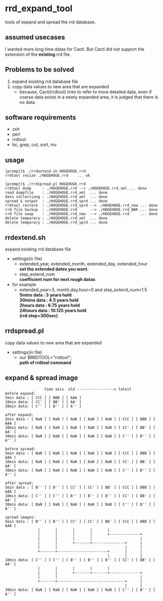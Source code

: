 # rrd_expand_tool
tools of expand and spread the rrd database.

## assumed usecases
I wanted more long time datas for Cacti.
But Cacti did not support the extension of the **existing** rrd file.

## Problems to be solved
1. expand existing rrd database file
2. copy data values to new area that are expanded
   + because, Cacti(rrdtool) tries to refer to more detailed data, even if coarse data exists in a newly expanded area, it is judged that there is no data.

## software requirements
- zsh
- perl
- rrdtool
- bc, grep, cut, sort, mv

## usage
    [prompt]$ ./rrdextend.sh HOGEHOGE.rrd
    rrdtool resize ./HOGEHOGE.rrd	 ... ok
    
    [prompt]$ ./rrdspread.pl HOGEHOGE.rrd
    rrdtool dump     : ./HOGEHOGE.rrd --> ./HOGEHOGE.rrd_xml ... done
    read dumpfile    : ./HOGEHOGE.rrd_xml  ... done
    data collectiong : ./HOGEHOGE.rrd_xml  ... done
    spread & output  : ./HOGEHOGE.rrd_sprd ... done
    rrdtool restore  : ./HOGEHOGE.rrd_sprd --> ./HOGEHOGE.rrd_new ... done
    rrd file backup  : ./HOGEHOGE.rrd      --> ./HOGEHOGE.rrd_BAK ... done
    rrd file swap    : ./HOGEHOGE.rrd_new  --> ./HOGEHOGE.rrd     ... done
    delete temporary : ./HOGEHOGE.rrd_xml  ... done
    delete temporary : ./HOGEHOGE.rrd_sprd ... done

## rrdextend.sh
expand existing rrd database file
- settings(in file)
    - extended_year, extended_month, extended_day, extended_hour  
    **set the extended dates you want.**
    - step_extend_num  
    **coefficient num for next rough datas**
- for example
    - extended_year=3, month,day,hour=0 and step_extend_num=1.5  
    **5mins   data : 3      years hold**  
    **30mins  data : 4.5    years hold**  
    **2hours  data : 6.75   years hold**  
    **24hours data : 10.125 years hold**  
    **(rrd step=300sec)**  

## rrdspread.pl
copy data values to new area that are expanded
- settings(in file)
   - our $RRDTOOL="rrdtool";  
   **path of rrdtool command**  

## expand & spread image
    
                      time axis  old -----------------> latest
    before expand:
    5min data : [ CCC ] [ BBB ] [ AAA ]
    10min data: [ CC' ] [ BB' ] [ AA' ]
    30min data: [ C'' ] [ B'' ] [ A'' ]
    
    after expand:
    5min data : [ NaN ] [ NaN ] [ NaN ] [ NaN ] [ NaN ] [ CCC ] [ BBB ] [ AAA ]
    10min data: [ NaN ] [ NaN ] [ NaN ] [ NaN ] [ NaN ] [ CC' ] [ BB' ] [ AA' ]
    30min data: [ NaN ] [ NaN ] [ NaN ] [ NaN ] [ NaN ] [ C'' ] [ B'' ] [ A'' ]
    
    before spread:
    5min data : [ NaN ] [ NaN ] [ NaN ] [ NaN ] [ NaN ] [ CCC ] [ BBB ] [ AAA ]
    10min data: [ NaN ] [ NaN ] [ NaN ] [ NaN ] [ NaN ] [ CC' ] [ BB' ] [ AA' ]
    30min data: [ NaN ] [ NaN ] [ NaN ] [ NaN ] [ NaN ] [ C'' ] [ B'' ] [ A'' ]
    
    after spread:
    5min data : [ B'' ] [ B'' ] [ CC' ] [ CC' ] [ BB' ] [ CCC ] [ BBB ] [ AAA ]
    10min data: [ C'' ] [ C'' ] [ B'' ] [ B'' ] [ B'' ] [ CC' ] [ BB' ] [ AA' ]
    30min data: [ NaN ] [ NaN ] [ NaN ] [ NaN ] [ NaN ] [ C'' ] [ B'' ] [ A'' ]
    
    spread images:
    5min data : [ B'' ] [ B'' ] [ CC' ] [ CC' ] [ BB' ] [ CCC ] [ BBB ] [ AAA ]
                   |       |       |       |       |
                   |       |       |       |       +--------------+
                   |       |       |       |                      |
                   |       |       +-------+---------------+      |
                   |       |                               |      |
                   +-------+-----------------------+       |      |
                                                   |       |      |
    10min data: [ C'' ] [ C'' ] [ B'' ] [ B'' ] [ B'' ] [ CC' ] [ BB' ] [ AA' ]
                   |       |       |       |       |
                   |       |       +-------+-------+--------------+
                   |       |                                      |
                   +-------+-------------------------------+      |
                                                           |      |
    30min data: [ NaN ] [ NaN ] [ NaN ] [ NaN ] [ NaN ] [ C'' ] [ B'' ] [ A'' ]


